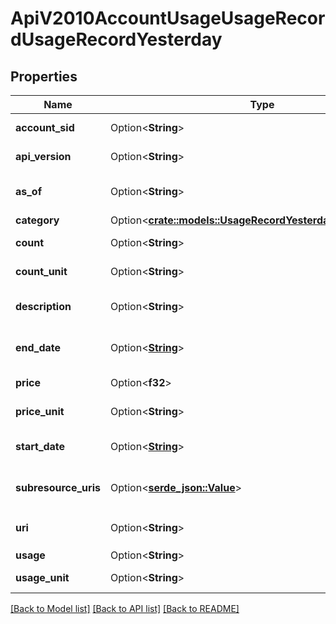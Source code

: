# ApiV2010AccountUsageUsageRecordUsageRecordYesterday

## Properties

Name | Type | Description | Notes
------------ | ------------- | ------------- | -------------
**account_sid** | Option<**String**> | The SID of the Account accrued the usage | [optional]
**api_version** | Option<**String**> | The API version used to create the resource | [optional]
**as_of** | Option<**String**> | Usage records up to date as of this timestamp | [optional]
**category** | Option<[**crate::models::UsageRecordYesterdayEnumCategory**](usage_record_yesterday_enum_category.md)> |  | [optional]
**count** | Option<**String**> | The number of usage events | [optional]
**count_unit** | Option<**String**> | The units in which count is measured | [optional]
**description** | Option<**String**> | A plain-language description of the usage category | [optional]
**end_date** | Option<[**String**](string.md)> | The last date for which usage is included in the UsageRecord | [optional]
**price** | Option<**f32**> | The total price of the usage | [optional]
**price_unit** | Option<**String**> | The currency in which `price` is measured | [optional]
**start_date** | Option<[**String**](string.md)> | The first date for which usage is included in this UsageRecord | [optional]
**subresource_uris** | Option<[**serde_json::Value**](.md)> | A list of related resources identified by their relative URIs | [optional]
**uri** | Option<**String**> | The URI of the resource, relative to `https://api.twilio.com` | [optional]
**usage** | Option<**String**> | The amount of usage | [optional]
**usage_unit** | Option<**String**> | The units in which usage is measured | [optional]

[[Back to Model list]](../README.md#documentation-for-models) [[Back to API list]](../README.md#documentation-for-api-endpoints) [[Back to README]](../README.md)


